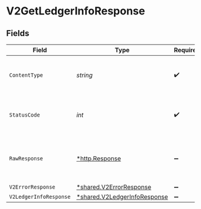 # V2GetLedgerInfoResponse


## Fields

| Field                                                                       | Type                                                                        | Required                                                                    | Description                                                                 |
| --------------------------------------------------------------------------- | --------------------------------------------------------------------------- | --------------------------------------------------------------------------- | --------------------------------------------------------------------------- |
| `ContentType`                                                               | *string*                                                                    | :heavy_check_mark:                                                          | HTTP response content type for this operation                               |
| `StatusCode`                                                                | *int*                                                                       | :heavy_check_mark:                                                          | HTTP response status code for this operation                                |
| `RawResponse`                                                               | [*http.Response](https://pkg.go.dev/net/http#Response)                      | :heavy_minus_sign:                                                          | Raw HTTP response; suitable for custom response parsing                     |
| `V2ErrorResponse`                                                           | [*shared.V2ErrorResponse](../../models/shared/v2errorresponse.md)           | :heavy_minus_sign:                                                          | Error                                                                       |
| `V2LedgerInfoResponse`                                                      | [*shared.V2LedgerInfoResponse](../../models/shared/v2ledgerinforesponse.md) | :heavy_minus_sign:                                                          | OK                                                                          |